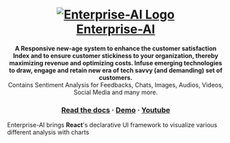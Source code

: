 <h1 align="center">
  <a href="https://tirtharajghosh.github.io/Enterprise-AI/">
    <img src="https://www.tcs.com/content/dam/tcs/images/logo/tatalogo-blue.png" alt="Enterprise-AI Logo" />
    <br/>
    Enterprise-AI
  </a>
</h1>

<p align="center">
  <strong>A Responsive new-age system to enhance the customer satisfaction Index and to ensure customer stickiness to your organization, thereby maximizing revenue and optimizing costs. Infuse emerging
technologies to draw, engage and retain new era of tech savvy (and demanding) set of
customers.</strong><br>
  Contains Sentiment Analysis for Feedbacks, Chats, Images, Audios, Videos, Social Media and many more.
</p>

<h3 align="center">
  <a href="#">Read the docs</a>
  <span> · </span>
  <a href="#">Demo</a>
  <span> · </span>
  <a href="https://youtu.be/kVWQ89XQKuY">Youtube</a>
</h3>

Enterprise-AI brings **React**'s declarative UI framework to visualize various different analysis with charts
